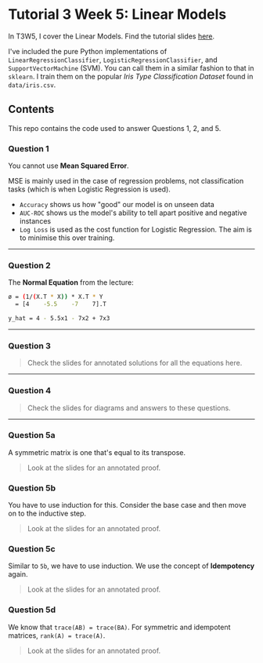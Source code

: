 # Tutorial 3 Week 5: Linear Models

In T3W5, I cover the Linear Models. Find the tutorial slides [here](https://www.figma.com/file/jqyuC4tzHUu84NaXc28zPI/Tutorial-Slides?node-id=0%3A1).

I've included the pure Python implementations of `LinearRegressionClassifier`, `LogisticRegressionClassifier`, and `SupportVectorMachine` (SVM). You can call them in a similar fashion to that in `sklearn`. I train them on the popular *Iris Type Classification Dataset* found in `data/iris.csv`.

## Contents
This repo contains the code used to answer Questions 1, 2, and 5.

### Question 1
You cannot use **Mean Squared Error**.

MSE is mainly used in the case of regression problems, not classification tasks (which is when Logistic Regression is used). 

- `Accuracy` shows us how "good" our model is on unseen data
- `AUC-ROC` shows us the model's ability to tell apart positive and negative instances
- `Log Loss` is used as the cost function for Logistic Regression. The aim is to minimise this over training.

---

### Question 2
The **Normal Equation** from the lecture:

```bash
ø = (1/(X.T * X)) * X.T * Y
  = [4    -5.5    -7    7].T

y_hat = 4 - 5.5x1 - 7x2 + 7x3
```

---

### Question 3
> Check the slides for annotated solutions for all the equations here.

---

### Question 4
> Check the slides for diagrams and answers to these questions.

---

### Question 5a
A symmetric matrix is one that's equal to its transpose. 

> Look at the slides for an annotated proof.

### Question 5b
You have to use induction for this. Consider the base case and then move on to the inductive step.

> Look at the slides for an annotated proof.

### Question 5c
Similar to `5b`, we have to use induction. We use the concept of **Idempotency** again.

> Look at the slides for an annotated proof.

### Question 5d
We know that `trace(AB) = trace(BA)`. For symmetric and idempotent matrices, `rank(A) = trace(A)`.

> Look at the slides for an annotated proof.